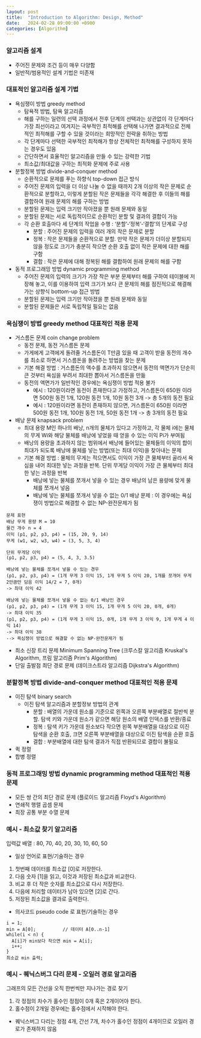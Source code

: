 ```yaml
---
layout: post
title:  "Introduction to Algorithm: Design, Method"
date:   2024-02-28 09:00:00 +0900
categories: [Algorithm]
---
```


### 알고리즘 설계   
- 주어진 문제와 조건 등이 매우 다양함   
- 일반적/범용적인 설계 기법은 미존재   
   
### 대표적인 알고리즘 설계 기법   
- 욕심쟁이 방법 greedy method   
  - 탐욕적 방법, 탐욕 알고리즘   
  - 해를 구하는 일련의 선택 과정에서 전후 단계의 선택과는 상관없이 각 단계마다 가장 최선이라고 여겨지는 국부적인 최적해를 선택해 나가면 결과적으로 전체적인 최적해를 구할 수 있을 것이라는 희망적인 전략을 취하는 방법   
  - 각 단계마다 선택한 국부적인 최적해가 항상 전체적인 최적해를 구성하지 못하는 경우도 있음   
  - 간단하면서 효율적인 알고리즘을 만들 수 있는 강력한 기법   
  - 최소값/최대값을 구하는 최적화 문제에 주로 사용   
- 분할정복 방법 divide-and-conquer method   
  - 순환적으로 문제를 푸는 하향식 top-down 접근 방식   
  - 주어진 문제의 입력을 더 이상 나눌 수 없을 때까지 2개 이상의 작은 문제로 순환적으로 분할하고, 이렇게 분할된 작은 문제들을 각각 해결한 후 이들의 해를 결합하여 원래 문제의 해를 구하는 방법   
  - 분할된 문제는 입력 크기만 작아졌을 뿐 원래 문제와 동일   
  - 분할된 문제는 서로 독립적이므로 순환적인 분할 및 결과의 결합이 가능   
  - 각 순환 호출마다 세 단계의 작업을 수행 : ‘분할’-‘정복’-‘결합’의 단계로 구성   
    - 분할 : 주어진 문제의 입력을 여러 개의 작은 문제로 분할   
    - 정복 : 작은 문제들을 순환적으로 분할. 만약 작은 문제가 더이상 분할되지 않을 정도로 크기가 충분히 작으면 순환 호출 없이 작은 문제에 대한 해를 구함   
    - 결합 : 작은 문제에 대해 정복된 해를 결합하여 원래 문제의 해를 구함   
- 동적 프로그래밍 방법 dynamic programming method   
  - 주어진 문제의 입력의 크기가 가장 작은 부분 문제부터 해를 구하여 테이블에 저장해 놓고, 이를 이용하여 입력 크기가 보다 큰 문제의 해를 점진적으로 해결해 가는 상향식 bottom-up 접근 방법   
  - 분할된 문제는 입력 크기만 작아졌을 뿐 원래 문제와 동일   
  - 분할된 문제들은 서로 독립적일 필요는 없음   
   
### 욕심쟁이 방법 greedy method 대표적인 적용 문제   
- 거스름돈 문제 coin change problem   
  - 동전 문제, 동전 거스름돈 문제   
  - 가게에게 고객에게 돌려줄 거스름돈이 T만큼 있을 때 고객이 받을 동전의 개수를 최소로 하면서 거스름돈을 돌려주는 방법을 찾는 문제   
  - 기본 해결 방법 : 거스름돈의 액수를 초과하지 않으면서 동전의 액면가가 단순히 큰 것부터 욕심을 부려서 최대한 뽑아서 거스름돈을 만듦   
  - 동전의 액면가가 일반적인 경우에는 욕심쟁이 방법 적용 불가   
    - 예시 : 120원이라면 동전이 존재한다고 가정하고, 거스름돈이 650원 이라면 500원 동전 1개, 120원 동전 1개, 10원 동전 3개 -> 총 5개의 동전 필요   
    - 예시 : 120원이라면 동전이 존재하지 않으면, 거스름돈이 650원 이라면 500원 동전 1개, 100원 동전 1개, 50원 동전 1개 -> 총 3개의 동전 필요   
- 배낭 문제 knapsack problem   
  - 최대 용량 M인 하나의 배낭, n개의 물체가 있다고 가정하고, 각 물체 i에는 물체의 무게 Wi와 해당 물체를 배낭에 넣었을 때 얻을 수 있는 이익 Pi가 부여됨   
  - 배낭의 용량을 초과하지 않는 범위에서 배낭에 들어있는 물체들의 이익의 합이 최대가 되도록 배낭에 물체를 넣는 방법(또는 최대 이익)을 찾아내는 문제   
  - 기본 해결 방법 : 물체의 무게는 적으면서도 이익이 가장 큰 물체부터 골라서 욕심을 내어 최대한 넣는 과정을 반복. 단위 무게당 이익이 가장 큰 물체부터 최대한 넣는 과정을 반복   
    - 배낭에 넣는 물체를 쪼개서 넣을 수 있는 경우 배낭의 남은 용량에 맞게 물체를 쪼개서 넣음   
    - 배낭에 넣는 물체를 쪼개서 넣을 수 없는 0/1 배낭 문제 : 이 경우에는 욕심쟁이 방법으로 해결할 수 없는 NP-완전문제가 됨   
```
문제 표현
배낭 무게 용량 M = 10
물건 개수 n = 4
이익 (p1, p2, p3, p4) = (15, 20, 9, 14)
무게 (w1, w2, w3, w4) = (3, 5, 3, 4)

단위 무게당 이익
(p1, p2, p3, p4) = (5, 4, 3, 3.5)

배낭에 넣는 물체를 쪼개서 넣을 수 있는 경우
(p1, p2, p3, p4) = (1개 무게 3 이익 15, 1개 무게 5 이익 20, 1개를 쪼개어 무게 2만큼만 담음 이익 14/2 = 7, 0개)
-> 최대 이익 42

배낭에 넣는 물체를 쪼개서 넣을 수 없는 0/1 배낭인 경우
(p1, p2, p3, p4) = (1개 무게 3 이익 15, 1개 무게 5 이익 20, 0개, 0개)
-> 최대 이익 35
(p1, p2, p3, p4) = (1개 무게 3 이익 15, 0개, 1개 무게 3 이익 9, 1개 무게 4 이익 14)
-> 최대 이익 38
--> 욕심쟁이 방법으로 해결할 수 없는 NP-완전문제가 됨
```
- 최소 신장 트리 문제 Minimum Spanning Tree (크루스칼 알고리즘 Kruskal's Algorithm, 프림 알고리즘 Prim's Algorithm)   
- 단일 출발점 최단 경로 문제 (데이크스트라 알고리즘 Dijkstra's Algorithm)   
   
### 분할정복 방법 divide-and-conquer method 대표적인 적용 문제   
- 이진 탐색 binary search   
  - 이진 탐색 알고리즘과 분할정보 방법의 관계   
    - 분할 : 배열의 가운데 원소를 기준으로 왼쪽과 오른쪽 부분배열로 절반씩 분할. 탐색 키와 가운데 원소가 같으면 해당 원소의 배열 인덱스를 반환/종료   
    - 정복 : 탐색 키가 가운데 원소보다 작으면 왼쪽 부분배열을 대상으로 이진 탐색을 순환 호출, 크면 오른쪽 부분배열을 대상으로 이진 탐색을 순환 호출   
    - 결합 : 부분배열에 대한 탐색 결과가 직접 반환되므로 결합이 불필요   
- 퀵 정렬   
- 합병 정렬   
   
### 동적 프로그래밍 방법 dynamic programming method 대표적인 적용 문제   
- 모든 쌍 간의 최단 경로 문제 (플로이드 알고리즘 Floyd's Algorithm)   
- 연쇄적 행렬 곱셈 문제   
- 최장 공통 부분 수열 문제   
   
### 예시 - 최소값 찾기 알고리즘   
입력값 배열 : 80, 70, 40, 20, 30, 10, 60, 50   
- 일상 언어로 표현/기술하는 경우   
1. 첫번째 데이터를 최소값 [0]로 저장한다.   
2. 다음 숫자 [1]을 읽고, 이것과 저장된 최소값과 비교한다.   
3. 비교 후 더 작은 숫자를 최소값으로 다시 저장한다.   
4. 다음에 처리할 데이터가 남아 있으면 [2]로 간다.   
5. 저장된 최소값을 결과로 출력한다.   
   
- 의사코드 pseudo code 로 표현/기술하는 경우   
```
i = 1;
min = A[0];          // 데이터 A[0..n-1]
while(i < n) {
  A[i]가 min보다 작으면 min = A[i];
  i++;
}
최소값 min 출력;
```
   
### 예시 - 퀘닉스버그 다리 문제 - 오일러 경로 알고리즘   
그래프의 모든 간선을 오직 한번씩만 지나가는 경로 찾기   
1. 각 정점의 차수가 홀수인 정점이 0개 혹은 2개이어야 한다.   
2. 홀수점이 2개일 경우에는 홀수점에서 시작해야 한다.   
   
- 퀘닉스버그 다리는 정점 4개, 간선 7개, 차수가 홀수인 정점이 4개이므로 오일러 경로가 존재하지 않음   
